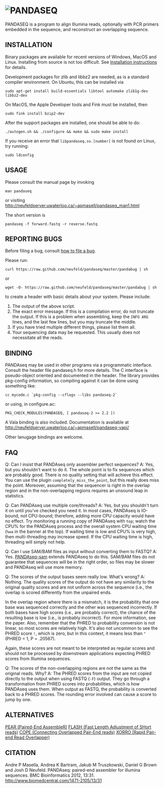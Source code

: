 ![PANDASEQ](http://neufeldserver.uwaterloo.ca/~apmasell/pandaseq.svg)
========

PANDASEQ is a program to align Illumina reads, optionally with PCR primers embedded in the sequence, and reconstruct an overlapping sequence.

INSTALLATION
------------

Binary packages are available for recent versions of Windows, MacOS and Linux. Installing from source is not too difficult. See [Installation instructions](https://github.com/neufeld/pandaseq/wiki/Installation) for details.

Development packages for zlib and libbz2 are needed, as is a standard compiler environment. On Ubuntu, this can be installed via

	sudo apt-get install build-essentials libtool automake zlib1g-dev libbz2-dev

On MacOS, the Apple Developer tools and Fink must be installed, then

	sudo fink install bzip2-dev

After the support packages are installed, one should be able to do:

	./autogen.sh && ./configure && make && sudo make install

If you receive an error that `libpandaseq.so.[number]` is not found on Linux, try running:

	sudo ldconfig

USAGE
-----

Please consult the manual page by invoking

	man pandaseq

or visiting <http://neufeldserver.uwaterloo.ca/~apmasell/pandaseq_man1.html>

The short version is

	pandaseq -f forward.fastq -r reverse.fastq

REPORTING BUGS
--------------

Before filing a bug, consult [how to file a bug](https://github.com/neufeld/pandaseq/wiki/Filing-Bugs).

Please run:

	curl https://raw.github.com/neufeld/pandaseq/master/pandabug | sh

or

	wget -O- https://raw.github.com/neufeld/pandaseq/master/pandabug | sh

to create a header with basic details about your system. Please include:

1. The output of the above script.
2. The exact error message. If this is a compilation error, do not truncate the output. If this is a problem when assembling, keep the `INFO ARG` lines, and the last few lines, but you may truncate the middle.
3. If you have tried multiple different things, please list them all.
4. Your sequencing data may be requested. This usually does not necessitate all the reads.

BINDING
-------

PANDAseq may be used in other programs via a programmatic interface. Consult the header file pandaseq.h for more details. The C interface is pseudo-object oriented and documented in the header. The library provides pkg-config information, so compiling against it can be done using something like:

	cc mycode.c `pkg-config --cflags --libs pandaseq-2`

or using, in configure.ac:

	PKG_CHECK_MODULES(PANDASEQ, [ pandaseq-2 >= 2.2 ])

A Vala binding is also included. Documentation is available at <http://neufeldserver.uwaterloo.ca/~apmasell/pandaseq-vapi/>

Other lanugage bindings are welcome.

FAQ
---

Q: Can I insist that PANDAseq only assembler perfect sequences?
A: Yes, but you shouldn't want to do it. The whole point is to fix sequences which are probably good. There is no quality setting that will achieve this effect. You can use the plugin `completely_miss_the_point`, but this really does miss the point. Moreover, assuming that the sequencer is right in the overlap region and in the non-overlapping regions requires an unsound leap in statistics.

Q: Can PANDAseq use multiple core/threads?
A: Yes, but you shouldn't turn it on until you've checked you need it. In most cases, PANDAseq is IO-bound, not CPU-bound; therefore, adding more CPU capacity would have no effect. Try monitoring a running copy of PANDAseq with `top`; watch the CPU% for the PANDAseq process and the overall system CPU waiting time (`%wa` in the banner at the top). If waiting time is low and CPU% is very high, then multi-threading may increase speed. If the CPU waiting time is high, threading will simply not help.

Q: Can I use SAM/BAM files as input without converting them to FASTQ?
A: Yes. [PANDAseq-sam](https://github.com/neufeld/pandaseq-sam) extends PANDAseq to do this. SAM/BAM files do not guarantee that sequences will be in the right order, so files may be slower and PANDAseq will use more memory.

Q: The scores of the output bases seem really low. What's wrong?
A: Nothing. The quality scores of the output do not have any similarity to the original quality scores and are not uniform across the sequence (i.e., the overlap is scored differently from the unpaired ends.

In the overlap region where there is a mismatch, it is the probability that one base was sequenced correctly and the other was sequenced incorrectly. If both bases have high scores (i.e., are probably correct), the chance of the resulting base is low (i.e., is probably incorrect). For more information, see the paper. Also, remember that the PHRED to probability conversion is not linear, so most scores are relatively high. It's also not uncommon to see the PHRED score `!`, which is zero, but in this context, it means less than `"` (PHRED = 1, P = .20567).

Again, these scores are not meant to be interpreted as regular scores and should not be processed by downstream applications expecting PHRED scores from Illumina sequences.


Q: The scores of the non-overlapping regions are not the same as the original reads. Why?
A: The PHRED scores from the input are not copied directly to the output when using FASTQ (`-F`) output. They go through a transformation from PHRED scores into probabilities, which is how PANDAseq uses them. When output as FASTQ, the probability is converted back to a PHRED scores. The rounding error involved can cause a score to jump by one.

ALTERNATIVES
------------

[PEAR (Paired-End AssembleR)](http://www.exelixis-lab.org/pear)
[FLASH (Fast Length Adjustment of SHort reads)](http://ccb.jhu.edu/software/FLASH/)
[COPE (Connecting Overlapped Pair-End reads)](ftp://ftp.genomics.org.cn/pub/cope)
[XORRO (Rapid Pair-end Read Overlapper)](http://arxiv.org/pdf/1304.4620v1.pdf)

CITATION
--------

Andre P Masella, Andrea K Bartram, Jakub M Truszkowski, Daniel G Brown and Josh D Neufeld. PANDAseq: paired-end assembler for illumina sequences. BMC Bioinformatics 2012, 13:31. <http://www.biomedcentral.com/1471-2105/13/31>
